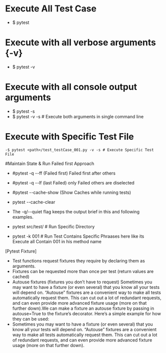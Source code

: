 # Execute All Test Case
 - $ pytest

# Execute with all verbose arguments {-v}
 - $ pytest -v

# Execute with all console output arguments
  - $ pytest -s
  - $ pytest -v -s # Execute both arguments in single command line

# Execute with Specific Test File
    -$ pytest <path>/test_testCase_001.py -v -s # Execute Specific Test File
#Maintain State & Run Failed first Approach
  - #pytest -q --ff (Failed first) Failed first after others 
  - #pytest -q --lf (last Failed) only Failed others are diselected
  - #pytest --cache-show  (Show Caches while running tests)
  - pytest --cache-clear

  - The -q/--quiet flag keeps the output brief in this and following examples.
  -  pytest src/test/  # Run Specific Directory
  -  pytest -k 001  # Run Test Contains Specific Phraases here like its Execute all Contain 001 in his method name

[Pytest Fixture]
  -  Test functions request fixtures they require by declaring them as arguments.
  - Fixtures can be requested more than once per test (return values are cached)
  - Autouse fixtures (fixtures you don’t have to request) Sometimes you may want to have a fixture (or even several) that you know all your tests will depend on. “Autouse” fixtures are a convenient way to make all tests automatically request them. This can cut out a lot of redundant requests, and can even provide more advanced fixture usage (more on that further down).We can make a fixture an autouse fixture by passing in autouse=True to the fixture’s decorator. Here’s a simple example for how they can be used:
 - Sometimes you may want to have a fixture (or even several) that you know all your tests will depend on. “Autouse” fixtures are a convenient way to make all tests automatically request them. This can cut out a lot of redundant requests, and can even provide more advanced fixture usage (more on that further down).

 
  [Next]: https://docs.pytest.org/en/7.1.x/how-to/fixtures.html#scope-sharing-fixtures-across-classes-modules-packages-or-session